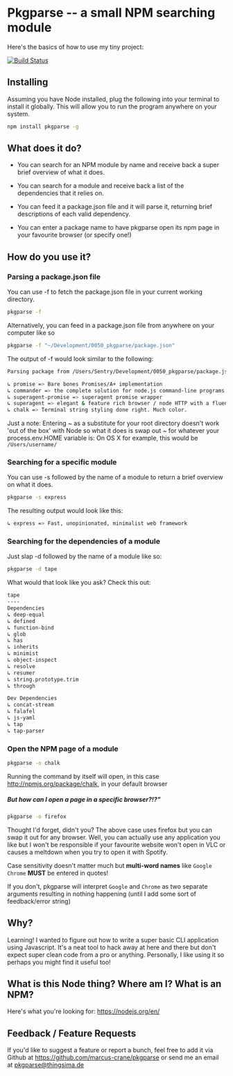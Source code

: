 Pkgparse -- a small NPM searching module
===================

Here's the basics of how to use my tiny project:

[![Build Status](https://travis-ci.org/marcus-crane/pkgparse.svg?branch=master)](https://travis-ci.org/marcus-crane/pkgparse)

## Installing

Assuming you have Node installed, plug the following into your terminal to install it globally. This will allow you to run the program anywhere on your system.

```sh
npm install pkgparse -g
```

## What does it do?

* You can search for an NPM module by name and receive back a super brief overview of what it does.

* You can search for a module and receive back a list of the dependencies that it relies on.

* You can feed it a package.json file and it will parse it, returning brief descriptions of each valid dependency.

* You can enter a package name to have pkgparse open its npm page in your favourite browser (or specify one!)

## How do you use it?

### Parsing a package.json file

You can use -f to fetch the package.json file in your current working directory.

```sh
pkgparse -f
```

Alternatively, you can feed in a package.json file from anywhere on your computer like so

```sh
pkgparse -f "~/Development/0050_pkgparse/package.json"
```

The output of -f would look similar to the following:

```sh
Parsing package from /Users/Sentry/Development/0050_pkgparse/package.json

↳ promise => Bare bones Promises/A+ implementation
↳ commander => the complete solution for node.js command-line programs
↳ superagent-promise => superagent promise wrapper
↳ superagent => elegant & feature rich browser / node HTTP with a fluent API
↳ chalk => Terminal string styling done right. Much color.
```

Just a note: Entering ~ as a substitute for your root directory doesn't work 'out of the box' with Node so what it does is swap out ~ for whatever your process.env.HOME variable is: On OS X for example, this would be `/Users/username/`

### Searching for a specific module

You can use -s followed by the name of a module to return a brief overview on what it does.

```sh
pkgparse -s express
```

The resulting output would look like this:

```sh
↳ express => Fast, unopinionated, minimalist web framework
```

### Searching for the dependencies of a module

Just slap -d followed by the name of a module like so:

```sh
pkgparse -d tape
```

What would that look like you ask? Check this out:

```sh
tape
----
Dependencies
↳ deep-equal
↳ defined
↳ function-bind
↳ glob
↳ has
↳ inherits
↳ minimist
↳ object-inspect
↳ resolve
↳ resumer
↳ string.prototype.trim
↳ through

Dev Dependencies
↳ concat-stream
↳ falafel
↳ js-yaml
↳ tap
↳ tap-parser
```

### Open the NPM page of a module

```sh
pkgparse -o chalk
```

Running the command by itself will open, in this case http://npmjs.org/package/chalk, in your default browser

##### But how can I open a page in a specific browser?!?"

```sh
pkgparse -o firefox
```

Thought I'd forget, didn't you? The above case uses firefox but you can swap it out for any browser. Well, you can actually use any application you like but I won't be responsible if your favourite website won't open in VLC or causes a meltdown when you try to open it with Spotify.

Case sensitivity doesn't matter much but **multi-word names** like `Google Chrome` **MUST** be entered in quotes!

If you don't, pkgparse will interpret `Google` and `Chrome` as two separate arguments resulting in nothing happening (until I add some sort of feedback/error string)

## Why?

Learning! I wanted to figure out how to write a super basic CLI application using Javascript. It's a neat tool to hack away at here and there but don't expect super clean code from a pro or anything. Personally, I like using it so perhaps you might find it useful too!

## What is this Node thing? Where am I? What is an NPM?

Here's what you're looking for: https://nodejs.org/en/

## Feedback / Feature Requests

If you'd like to suggest a feature or report a bunch, feel free to add it via Github at https://github.com/marcus-crane/pkgparse or send me an email at <a href="mailto:pkgparse@thingsima.de">pkgparse@thingsima.de</a>
